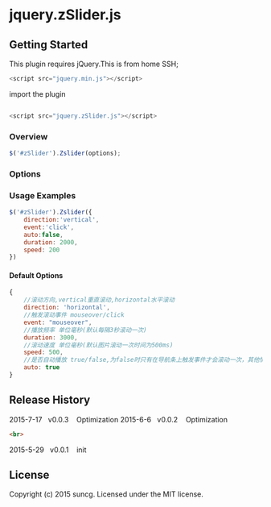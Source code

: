 # jquery.zSlider.js

## Getting Started
This plugin requires jQuery.This is from home SSH;
```js
<script src="jquery.min.js"></script>
```

import the plugin

```js

<script src="jquery.zSlider.js"></script>
```



### Overview

```js
$('#zSlider').Zslider(options);
```

### Options

### Usage Examples
```js
$('#zSlider').Zslider({
	direction:'vertical',
    event:'click',
    auto:false,
    duration: 2000,
    speed: 200
})
```
#### Default Options

```js
{
	//滚动方向,vertical重直滚动,horizontal水平滚动
	direction: 'horizontal',
	//触发滚动事件 mouseover/click
	event: "mouseover",
	//播放频率 单位毫秒(默认每隔3秒滚动一次)
	duration: 3000,
	//滚动速度 单位毫秒(默认图片滚动一次时间为500ms)
	speed: 500,
	//是否自动播放 true/false,为false时只有在导航条上触发事件才会滚动一次，其他情况不滚动
	auto: true
}
```





## Release History
2015-7-17&nbsp;&nbsp;&nbsp;v0.0.3&nbsp;&nbsp;&nbsp; Optimization
2015-6-6&nbsp;&nbsp;&nbsp;v0.0.2&nbsp;&nbsp;&nbsp; Optimization
```html
<br>
```
2015-5-29&nbsp;&nbsp;&nbsp;v0.0.1&nbsp;&nbsp;&nbsp; init

## License
Copyright (c) 2015 suncg. Licensed under the MIT license.

